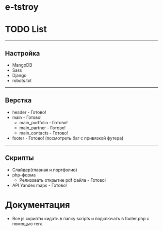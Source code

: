 # e-tstroy

# TODO List

---

## Настройка

+ MangoDB
+ Sass
+ Django
+ robots.txt

---

## Верстка

+ header - Готово!
+ main - Готово!
  + main_portfolio - Готово!
  + main_partner - Готово!
  + main_contacts - Готово!
+ footer - Готово! (посмотреть баг с привязкой футера)

---

## Скрипты

+ Слайдер(главная и портфолио)
+ php-форма
  + Релизовать открытие pdf файла - Готово!
+ API Yandex maps - Готово!

# Документация

+ Все js скрипты кидать в папку scripts и подключать в footer.php с помощью тега <script src="js file"></script>
